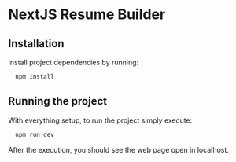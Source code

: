 # NextJS Resume Builder

## Installation

Install project dependencies by running:

```bash
  npm install
```

## Running the project

With everything setup, to run the project simply execute:

```bash
  npm run dev
```

After the execution, you should see the web page open in localhost.
